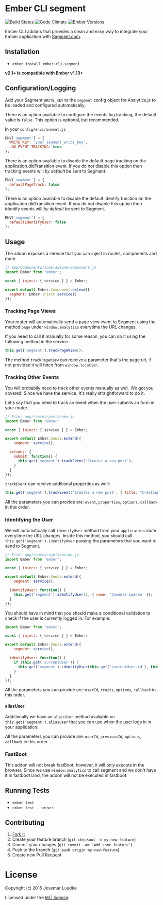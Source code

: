 # Ember CLI segment
[![Build Status](https://travis-ci.org/josemarluedke/ember-cli-segment.svg?branch=master)](https://travis-ci.org/josemarluedke/ember-cli-segment) [![Code Climate](https://codeclimate.com/github/josemarluedke/ember-cli-segment/badges/gpa.svg)](https://codeclimate.com/github/josemarluedke/ember-cli-segment)
![Ember Versions](https://embadge.io/v1/badge.svg?start=1.13.0)


Ember CLI addons that provides a clean and easy way to integrate your Ember application with [Segment.com](https://segment.com/).

## Installation

* `ember install ember-cli-segment`

**v2.1+ is compatible with Ember v1.13+**

## Configuration/Logging

Add your Segment `WRITE_KEY` to the `segment` config object for Analytics.js to be loaded and configured automatically.

There is an option available to configure the events log tracking, the default value is `false`. This option is optional, but recommended.

In your `config/environment.js`

```js
ENV['segment'] = {
  WRITE_KEY: 'your_segment_write_key',
  LOG_EVENT_TRACKING: true
};

```

There is an option available to disable the default page tracking on the application.didTransition event. If you do not disable this option then tracking events will *by default* be sent to Segment.

```js
ENV['segment'] = {
  defaultPageTrack: false
};
```

There is an option available to disable the default identify function on the application.didTransition event. If you do not disable this option then identify events will *by default* be sent to Segment.

```js
ENV['segment'] = {
  defaultIdentifyUser: false
};
```

## Usage

The addon exposes a service that you can inject in routes, components and more.

```js
// app/components/some-awsome-component.js
import Ember from 'ember';

const { inject: { service } } = Ember;

export default Ember.Component.extend({
  segment: Ember.inject.service()
});

```

### Tracking Page Views

Your router will automatically send a page view event to Segment using the method `page` under `window.analytics` everytime the URL changes.

If you need to call it manually for some reason, you can do it using the following method in the service.

```js
this.get('segment').trackPageView();
```

The method `trackPageView` can receive a parameter that's the page url, if not provided it will fetch from `window.location`.

### Tracking Other Events

You will probabily need to track other events manually as well. We got you covered! Since we have the service, it's really straightforward to do it.

Let's say that you need to track an event when the user submits an form in your router.


```js
// File: app/routes/posts/new.js
import Ember from 'ember'

const { inject: { service } } = Ember;

export default Ember.Route.extend({
	segment: service(),

  actions: {
    submit: function() {
      this.get('segment').trackEvent('Creates a new post');
    }
  }
});

```

`trackEvent` can receive additional properties as well:

```js
this.get('segment').trackEvent('Creates a new post', { title: "Creating a Ember CLI application" });
```

All the parameters you can provide are: `event`, `properties`, `options`, `callback` in this order.

### Identifying the User

We will automatically call `identifyUser` method from your `application` route everytime the URL changes. Inside this method, you should call `this.get('segment').identifyUser` passing the parameters that you want to send to Segment.

```js
// File: app/routes/application.js
import Ember from 'ember';

const { inject: { service } } = Ember;

export default Ember.Route.extend({
	segment: service(),

  identifyUser: function() {
    this.get('segment').identifyUser(1, { name: 'Josemar Luedke' });
  }
});
```

You should have in mind that you should make a conditional validation to check if the user is currently logged in. For example:


```js
import Ember from 'ember';

const { inject: { service } } = Ember;

export default Ember.Route.extend({
	segment: service(),

  identifyUser: function() {
    if (this.get('currentUser')) {
      this.get('segment').identifyUser(this.get('currentUser.id'), this.get('currentUser')));
    }
  }
});
```

All the parameters you can provide are: `userId`, `traits`, `options`, `callback` in this order.


#### aliasUser

Additionally we have an `aliasUser` method avaliable on `this.get('segment').aliasUser` that you can use when the user logs in in your application.

All the parameters you can provide are: `userId`, `previousId`, `options`, `callback` in this order.


### FastBoot

This addon will not break fastBoot, however, it will only execute in the browser. Since we use `window.analytics` to call segment and we don't have it in fastboot land, the addon will not be executed in fastboot.

## Running Tests

* `ember test`
* `ember test --server`

## Contributing

1. [Fork it](https://github.com/josemarluedke/ember-cli-segment/fork)
2. Create your feature branch (`git checkout -b my-new-feature`)
3. Commit your changes (`git commit -am 'Add some feature'`)
4. Push to the branch (`git push origin my-new-feature`)
5. Create new Pull Request


# License

Copyright (c) 2015 Josemar Luedke

Licensed under the [MIT license](LICENSE.md).
